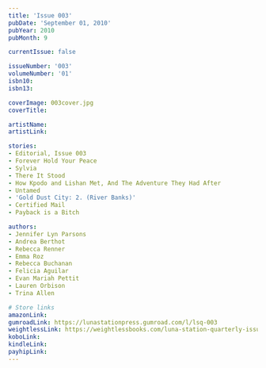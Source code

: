 ```yaml
---
title: 'Issue 003'
pubDate: 'September 01, 2010'
pubYear: 2010
pubMonth: 9

currentIssue: false

issueNumber: '003'
volumeNumber: '01'
isbn10: 
isbn13: 

coverImage: 003cover.jpg
coverTitle: 

artistName: 
artistLink: 

stories:
- Editorial, Issue 003
- Forever Hold Your Peace
- Sylvia
- There It Stood
- How Kpodo and Lishan Met, And The Adventure They Had After
- Untamed
- 'Gold Dust City: 2. (River Banks)'
- Certified Mail
- Payback is a Bitch

authors:
- Jennifer Lyn Parsons
- Andrea Berthot
- Rebecca Renner
- Emma Roz
- Rebecca Buchanan
- Felicia Aguilar
- Evan Mariah Pettit
- Lauren Orbison
- Trina Allen

# Store links
amazonLink: 
gumroadLink: https://lunastationpress.gumroad.com/l/lsq-003
weightlessLink: https://weightlessbooks.com/luna-station-quarterly-issue-003/
koboLink: 
kindleLink: 
payhipLink: 
---
```

